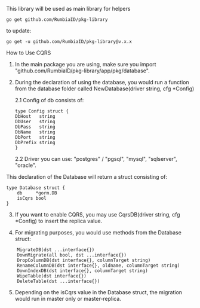 This library will be used as main library for helpers


````
go get github.com/RumbiaID/pkg-library
````

to update:
````
go get -u github.com/RumbiaID/pkg-library@v.x.x
````

How to Use CQRS

1. In the main package you are using, make sure you import "github.com/RumbiaID/pkg-library/app/pkg/database".

2. During the declaration of using the database, you would run a function from the database folder called NewDatabase(driver string, cfg *Config)

   2.1 Config of db consists of:
    ````
    type Config struct {
    DbHost   string
    DbUser   string
    DbPass   string
    DbName   string
    DbPort   string
    DbPrefix string
    }
    `````
   2.2 Driver you can use: "postgres" / "pgsql", "mysql", "sqlserver", "oracle".

This declaration of the Database will return a struct consisting of:
```
type Database struct {
    db     *gorm.DB
    isCqrs bool
}
```

3. If you want to enable CQRS, you may use CqrsDB(driver string, cfg *Config) to insert the replica value.

4. For migrating purposes, you would use methods from the Database struct:
````
    MigrateDB(dst ...interface{})
    DownMigrate(all bool, dst ...interface{})
    DropColumnDB(dst interface{}, columnTarget string)
    RenameColumnDB(dst interface{}, oldname, columnTarget string)
    DownIndexDB(dst interface{}, columnTarget string)
    WipeTable(dst interface{})
    DeleteTable(dst ...interface{})
````    

5. Depending on the isCqrs value in the Database struct, the migration would run in master only or master-replica.

